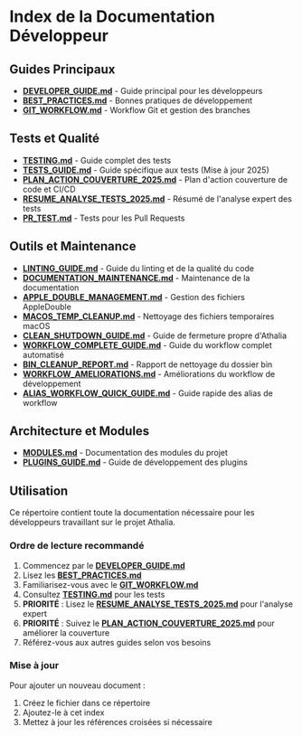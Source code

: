 # Index de la Documentation Développeur

## Guides Principaux

- **[DEVELOPER_GUIDE.md](DEVELOPER_GUIDE.md)** - Guide principal pour les développeurs
- **[BEST_PRACTICES.md](BEST_PRACTICES.md)** - Bonnes pratiques de développement
- **[GIT_WORKFLOW.md](GIT_WORKFLOW.md)** - Workflow Git et gestion des branches

## Tests et Qualité

- **[TESTING.md](TESTING.md)** - Guide complet des tests
- **[TESTS_GUIDE.md](TESTS_GUIDE.md)** - Guide spécifique aux tests (Mise à jour 2025)
- **[PLAN_ACTION_COUVERTURE_2025.md](PLAN_ACTION_COUVERTURE_2025.md)** - Plan d'action couverture de code et CI/CD
- **[RESUME_ANALYSE_TESTS_2025.md](RESUME_ANALYSE_TESTS_2025.md)** - Résumé de l'analyse expert des tests
- **[PR_TEST.md](PR_TEST.md)** - Tests pour les Pull Requests

## Outils et Maintenance

- **[LINTING_GUIDE.md](LINTING_GUIDE.md)** - Guide du linting et de la qualité du code
- **[DOCUMENTATION_MAINTENANCE.md](DOCUMENTATION_MAINTENANCE.md)** - Maintenance de la documentation
- **[APPLE_DOUBLE_MANAGEMENT.md](APPLE_DOUBLE_MANAGEMENT.md)** - Gestion des fichiers AppleDouble
- **[MACOS_TEMP_CLEANUP.md](MACOS_TEMP_CLEANUP.md)** - Nettoyage des fichiers temporaires macOS
- **[CLEAN_SHUTDOWN_GUIDE.md](CLEAN_SHUTDOWN_GUIDE.md)** - Guide de fermeture propre d'Athalia
- **[WORKFLOW_COMPLETE_GUIDE.md](WORKFLOW_COMPLETE_GUIDE.md)** - Guide du workflow complet automatisé
- **[BIN_CLEANUP_REPORT.md](BIN_CLEANUP_REPORT.md)** - Rapport de nettoyage du dossier bin
- **[WORKFLOW_AMELIORATIONS.md](WORKFLOW_AMELIORATIONS.md)** - Améliorations du workflow de développement
- **[ALIAS_WORKFLOW_QUICK_GUIDE.md](ALIAS_WORKFLOW_QUICK_GUIDE.md)** - Guide rapide des alias de workflow

## Architecture et Modules

- **[MODULES.md](MODULES.md)** - Documentation des modules du projet
- **[PLUGINS_GUIDE.md](PLUGINS_GUIDE.md)** - Guide de développement des plugins

## Utilisation

Ce répertoire contient toute la documentation nécessaire pour les développeurs travaillant sur le projet Athalia.

### Ordre de lecture recommandé

1. Commencez par le **[DEVELOPER_GUIDE.md](DEVELOPER_GUIDE.md)**
2. Lisez les **[BEST_PRACTICES.md](BEST_PRACTICES.md)**
3. Familiarisez-vous avec le **[GIT_WORKFLOW.md](GIT_WORKFLOW.md)**
4. Consultez **[TESTING.md](TESTING.md)** pour les tests
5. **PRIORITÉ** : Lisez le **[RESUME_ANALYSE_TESTS_2025.md](RESUME_ANALYSE_TESTS_2025.md)** pour l'analyse expert
6. **PRIORITÉ** : Suivez le **[PLAN_ACTION_COUVERTURE_2025.md](PLAN_ACTION_COUVERTURE_2025.md)** pour améliorer la couverture
7. Référez-vous aux autres guides selon vos besoins

### Mise à jour

Pour ajouter un nouveau document :
1. Créez le fichier dans ce répertoire
2. Ajoutez-le à cet index
3. Mettez à jour les références croisées si nécessaire
